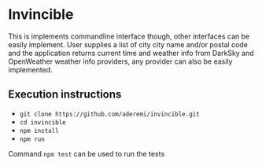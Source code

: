 # Invincible

This is implements commandline interface though, other interfaces can be easily implement. 
User supplies a list of city city name and/or postal code and the application returns current 
time and weather info from DarkSky and OpenWeather weather info providers, any provider can also
 be easily implemented.


## Execution instructions
- `git clone https://github.com/aderemi/invincible.git`
- `cd invincible`
- `npm install`
- `npm run`

Command `npm test` can be used to run the tests